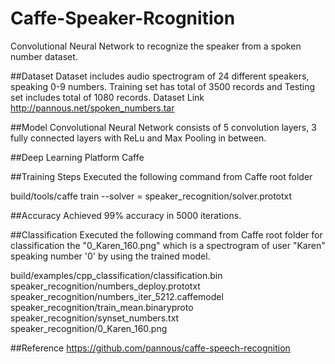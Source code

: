 # Caffe-Speaker-Rcognition
Convolutional Neural Network to recognize the speaker from a spoken number dataset.

##Dataset
Dataset includes audio spectrogram of 24 different speakers, speaking 0-9 numbers. 
Training set has total of 3500 records and Testing set includes total of 1080 records.
Dataset Link http://pannous.net/spoken_numbers.tar

##Model
Convolutional Neural Network consists of 5 convolution layers, 3 fully connected layers with ReLu and Max Pooling in between. 

##Deep Learning Platform
Caffe

##Training Steps
Executed the following command from Caffe root folder

build/tools/caffe train --solver = speaker_recognition/solver.prototxt

##Accuracy
Achieved 99% accuracy in 5000 iterations.

##Classification
Executed the following command from Caffe root folder for classification the "0_Karen_160.png" which is a spectrogram of user "Karen" speaking number '0' by using the trained model.

build/examples/cpp_classification/classification.bin speaker_recognition/numbers_deploy.prototxt speaker_recognition/numbers_iter_5212.caffemodel speaker_recognition/train_mean.binaryproto speaker_recognition/synset_numbers.txt speaker_recognition/0_Karen_160.png

##Reference
https://github.com/pannous/caffe-speech-recognition
